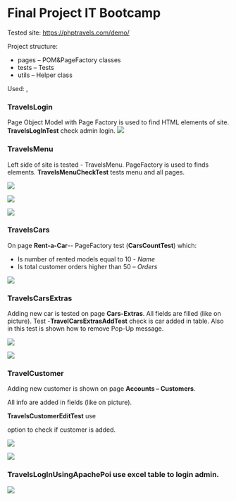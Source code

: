 # Final Project IT Bootcamp
Tested site: https://phptravels.com/demo/

Project structure:
- pages – POM&PageFactory classes
- tests – Tests
- utils – Helper class

Used:
 <Selenium WebDriver>,
<Apache POI> 
<ChromeDriver>

### TravelsLogin
Page Object Model with Page Factory is used to find HTML elements of site. 
**TravelsLogInTest** check admin login.
![](https://i.imgur.com/a6m77VK.png)

### TravelsMenu
Left side of site is tested -  TravelsMenu.  PageFactory is used to finds elements. 
**TravelsMenuCheckTest** tests menu and all pages.

![](https://i.imgur.com/L5q0mUP.png)

![](https://i.imgur.com/tjkBLzE.png)

![](https://i.imgur.com/XkKF9Ea.png)

### TravelsCars
On page **Rent-a-Car**-- PageFactory test (**CarsCountTest**) which:
- Is number of rented models equal to  10 - *Name*
- Is total customer orders higher than 50 – *Orders* 

![](https://i.imgur.com/4XxATT3.png)

### TravelsCarsExtras
Adding new car is tested on page **Cars-Extras**. All fields are filled (like on picture).
Test -**TravelCarsExtrasAddTest** check is car added in table.
Also in this test is shown how to remove Pop-Up message.

![](https://i.imgur.com/dczW5qC.png)

![](https://i.imgur.com/wulvckW.png)

### TravelCustomer
Adding new customer is shown on page **Accounts – Customers**.

All info are added in fields (like on picture).

**TravelsCustomerEditTest** use <Search> option to check if customer is added.

![](https://i.imgur.com/EzQBMod.png)

![](https://i.imgur.com/Hd25yOT.png)

### TravelsLogInUsingApachePoi use excel table to login admin.

![](https://i.imgur.com/vJsfgnw.png)
